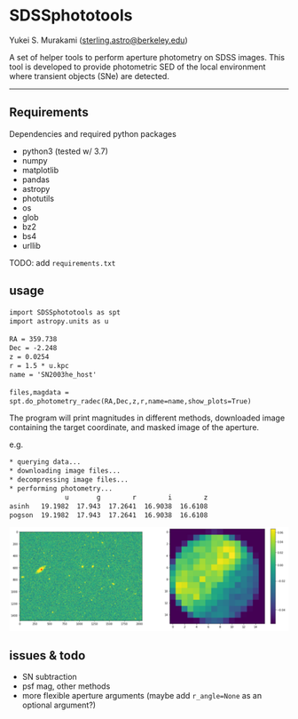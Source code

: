 # SDSSphototools

Yukei S. Murakami (sterling.astro@berkeley.edu)

A set of helper tools to perform aperture photometry on SDSS images.
This tool is developed to provide photometric SED of the local environment where transient objects (SNe) are detected.

----------------------
## Requirements
Dependencies and required python packages

* python3 (tested w/ 3.7)
* numpy
* matplotlib
* pandas
* astropy
* photutils
* os
* glob
* bz2
* bs4
* urllib

TODO: add ```requirements.txt```

## usage
~~~~.python
import SDSSphototools as spt
import astropy.units as u

RA = 359.738
Dec = -2.248
z = 0.0254
r = 1.5 * u.kpc
name = 'SN2003he_host'

files,magdata = spt.do_photometry_radec(RA,Dec,z,r,name=name,show_plots=True)
~~~~

The program will print magnitudes in different methods, downloaded image containing the target coordinate, and masked image of the aperture.

e.g.

~~~~
* querying data...
* downloading image files...
* decompressing image files...
* performing photometry...
              u       g        r        i        z
asinh   19.1982  17.943  17.2641  16.9038  16.6108
pogson  19.1982  17.943  17.2641  16.9038  16.6108
~~~~
![](example.png)


## issues & todo

* SN subtraction
* psf mag, other methods
* more flexible aperture arguments (maybe add ```r_angle=None``` as an optional argument?)

